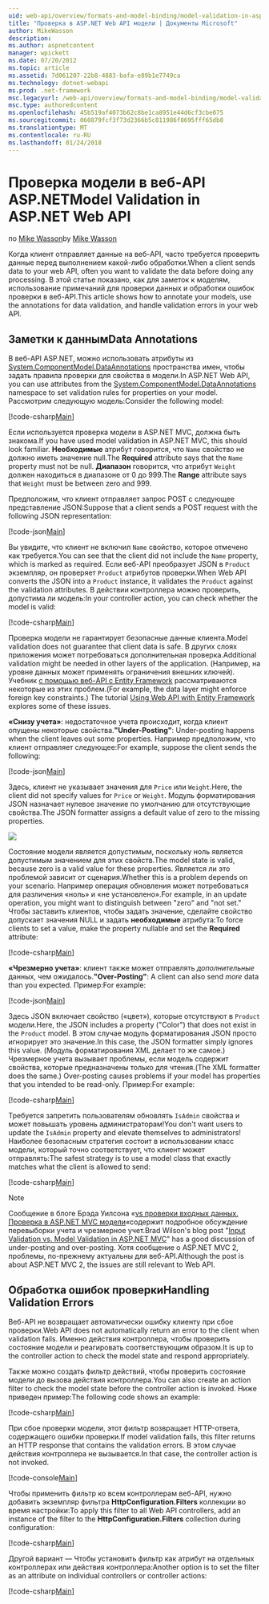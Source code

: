 ```yaml
---
uid: web-api/overview/formats-and-model-binding/model-validation-in-aspnet-web-api
title: "Проверка в ASP.NET Web API модели | Документы Microsoft"
author: MikeWasson
description: 
ms.author: aspnetcontent
manager: wpickett
ms.date: 07/20/2012
ms.topic: article
ms.assetid: 7d061207-22b8-4883-bafa-e89b1e7749ca
ms.technology: dotnet-webapi
ms.prod: .net-framework
msc.legacyurl: /web-api/overview/formats-and-model-binding/model-validation-in-aspnet-web-api
msc.type: authoredcontent
ms.openlocfilehash: 45b519af4073b62c8be1ca8951e44d6cf3cbe075
ms.sourcegitcommit: 060879fcf3f73d2366b5c811986f8695fff65db8
ms.translationtype: MT
ms.contentlocale: ru-RU
ms.lasthandoff: 01/24/2018
---
```

<a name="model-validation-in-aspnet-web-api"></a><span data-ttu-id="d347d-102">Проверка модели в веб-API ASP.NET</span><span class="sxs-lookup"><span data-stu-id="d347d-102">Model Validation in ASP.NET Web API</span></span>
====================
<span data-ttu-id="d347d-103">по [Mike Wasson](https://github.com/MikeWasson)</span><span class="sxs-lookup"><span data-stu-id="d347d-103">by [Mike Wasson](https://github.com/MikeWasson)</span></span>

<span data-ttu-id="d347d-104">Когда клиент отправляет данные на веб-API, часто требуется проверить данные перед выполнением какой-либо обработки.</span><span class="sxs-lookup"><span data-stu-id="d347d-104">When a client sends data to your web API, often you want to validate the data before doing any processing.</span></span> <span data-ttu-id="d347d-105">В этой статье показано, как для заметок к моделям, использование примечаний для проверки данных и обработки ошибок проверки в веб-API.</span><span class="sxs-lookup"><span data-stu-id="d347d-105">This article shows how to annotate your models, use the annotations for data validation, and handle validation errors in your web API.</span></span>

## <a name="data-annotations"></a><span data-ttu-id="d347d-106">Заметки к данным</span><span class="sxs-lookup"><span data-stu-id="d347d-106">Data Annotations</span></span>

<span data-ttu-id="d347d-107">В веб-API ASP.NET, можно использовать атрибуты из [System.ComponentModel.DataAnnotations](https://msdn.microsoft.com/library/system.componentmodel.dataannotations.aspx) пространства имен, чтобы задать правила проверки для свойства в модели.</span><span class="sxs-lookup"><span data-stu-id="d347d-107">In ASP.NET Web API, you can use attributes from the [System.ComponentModel.DataAnnotations](https://msdn.microsoft.com/library/system.componentmodel.dataannotations.aspx) namespace to set validation rules for properties on your model.</span></span> <span data-ttu-id="d347d-108">Рассмотрим следующую модель:</span><span class="sxs-lookup"><span data-stu-id="d347d-108">Consider the following model:</span></span>

[!code-csharp[Main](model-validation-in-aspnet-web-api/samples/sample1.cs)]

<span data-ttu-id="d347d-109">Если используется проверка модели в ASP.NET MVC, должна быть знакома.</span><span class="sxs-lookup"><span data-stu-id="d347d-109">If you have used model validation in ASP.NET MVC, this should look familiar.</span></span> <span data-ttu-id="d347d-110">**Необходимые** атрибут говорится, что `Name` свойство не должно иметь значение null.</span><span class="sxs-lookup"><span data-stu-id="d347d-110">The **Required** attribute says that the `Name` property must not be null.</span></span> <span data-ttu-id="d347d-111">**Диапазон** говорится, что атрибут `Weight` должен находиться в диапазоне от 0 до 999.</span><span class="sxs-lookup"><span data-stu-id="d347d-111">The **Range** attribute says that `Weight` must be between zero and 999.</span></span>

<span data-ttu-id="d347d-112">Предположим, что клиент отправляет запрос POST с следующее представление JSON:</span><span class="sxs-lookup"><span data-stu-id="d347d-112">Suppose that a client sends a POST request with the following JSON representation:</span></span>

[!code-json[Main](model-validation-in-aspnet-web-api/samples/sample2.json)]

<span data-ttu-id="d347d-113">Вы увидите, что клиент не включил `Name` свойство, которое отмечено как требуется.</span><span class="sxs-lookup"><span data-stu-id="d347d-113">You can see that the client did not include the `Name` property, which is marked as required.</span></span> <span data-ttu-id="d347d-114">Если веб-API преобразует JSON в `Product` экземпляр, он проверяет `Product` атрибутов проверки.</span><span class="sxs-lookup"><span data-stu-id="d347d-114">When Web API converts the JSON into a `Product` instance, it validates the `Product` against the validation attributes.</span></span> <span data-ttu-id="d347d-115">В действии контроллера можно проверить, допустима ли модель:</span><span class="sxs-lookup"><span data-stu-id="d347d-115">In your controller action, you can check whether the model is valid:</span></span>

[!code-csharp[Main](model-validation-in-aspnet-web-api/samples/sample3.cs)]

<span data-ttu-id="d347d-116">Проверка модели не гарантирует безопасные данные клиента.</span><span class="sxs-lookup"><span data-stu-id="d347d-116">Model validation does not guarantee that client data is safe.</span></span> <span data-ttu-id="d347d-117">В других слоях приложения может потребоваться дополнительная проверка.</span><span class="sxs-lookup"><span data-stu-id="d347d-117">Additional validation might be needed in other layers of the application.</span></span> <span data-ttu-id="d347d-118">(Например, на уровне данных может применять ограничения внешних ключей). Учебник [с помощью веб-API с Entity Framework](../data/using-web-api-with-entity-framework/part-1.md) рассматриваются некоторые из этих проблем.</span><span class="sxs-lookup"><span data-stu-id="d347d-118">(For example, the data layer might enforce foreign key constraints.) The tutorial [Using Web API with Entity Framework](../data/using-web-api-with-entity-framework/part-1.md) explores some of these issues.</span></span>

<span data-ttu-id="d347d-119">**«Снизу учета»**: недостаточное учета происходит, когда клиент опущены некоторые свойства.</span><span class="sxs-lookup"><span data-stu-id="d347d-119">**"Under-Posting"**: Under-posting happens when the client leaves out some properties.</span></span> <span data-ttu-id="d347d-120">Например предположим, что клиент отправляет следующее:</span><span class="sxs-lookup"><span data-stu-id="d347d-120">For example, suppose the client sends the following:</span></span>

[!code-json[Main](model-validation-in-aspnet-web-api/samples/sample4.json)]

<span data-ttu-id="d347d-121">Здесь, клиент не указывает значения для `Price` или `Weight`.</span><span class="sxs-lookup"><span data-stu-id="d347d-121">Here, the client did not specify values for `Price` or `Weight`.</span></span> <span data-ttu-id="d347d-122">Модуль форматирования JSON назначает нулевое значение по умолчанию для отсутствующие свойства.</span><span class="sxs-lookup"><span data-stu-id="d347d-122">The JSON formatter assigns a default value of zero to the missing properties.</span></span>

![](model-validation-in-aspnet-web-api/_static/image1.png)

<span data-ttu-id="d347d-123">Состояние модели является допустимым, поскольку ноль является допустимым значением для этих свойств.</span><span class="sxs-lookup"><span data-stu-id="d347d-123">The model state is valid, because zero is a valid value for these properties.</span></span> <span data-ttu-id="d347d-124">Является ли это проблемой зависит от сценария.</span><span class="sxs-lookup"><span data-stu-id="d347d-124">Whether this is a problem depends on your scenario.</span></span> <span data-ttu-id="d347d-125">Например операция обновления может потребоваться для различения «ноль» и «не установлено».</span><span class="sxs-lookup"><span data-stu-id="d347d-125">For example, in an update operation, you might want to distinguish between "zero" and "not set."</span></span> <span data-ttu-id="d347d-126">Чтобы заставить клиентов, чтобы задать значение, сделайте свойство допускает значения NULL и задать **необходимые** атрибута:</span><span class="sxs-lookup"><span data-stu-id="d347d-126">To force clients to set a value, make the property nullable and set the **Required** attribute:</span></span>

[!code-csharp[Main](model-validation-in-aspnet-web-api/samples/sample5.cs?highlight=1-2)]

<span data-ttu-id="d347d-127">**«Чрезмерно учета»**: клиент также может отправлять *дополнительные* данных, чем ожидалось.</span><span class="sxs-lookup"><span data-stu-id="d347d-127">**"Over-Posting"**: A client can also send *more* data than you expected.</span></span> <span data-ttu-id="d347d-128">Пример:</span><span class="sxs-lookup"><span data-stu-id="d347d-128">For example:</span></span>

[!code-json[Main](model-validation-in-aspnet-web-api/samples/sample6.json)]

<span data-ttu-id="d347d-129">Здесь JSON включает свойство («цвет»), которые отсутствуют в `Product` модели.</span><span class="sxs-lookup"><span data-stu-id="d347d-129">Here, the JSON includes a property ("Color") that does not exist in the `Product` model.</span></span> <span data-ttu-id="d347d-130">В этом случае модуль форматирования JSON просто игнорирует это значение.</span><span class="sxs-lookup"><span data-stu-id="d347d-130">In this case, the JSON formatter simply ignores this value.</span></span> <span data-ttu-id="d347d-131">(Модуль форматирования XML делает то же самое.) Чрезмерное учета вызывает проблемы, если модель содержит свойства, которые предназначены только для чтения.</span><span class="sxs-lookup"><span data-stu-id="d347d-131">(The XML formatter does the same.) Over-posting causes problems if your model has properties that you intended to be read-only.</span></span> <span data-ttu-id="d347d-132">Пример:</span><span class="sxs-lookup"><span data-stu-id="d347d-132">For example:</span></span>

[!code-csharp[Main](model-validation-in-aspnet-web-api/samples/sample7.cs)]

<span data-ttu-id="d347d-133">Требуется запретить пользователям обновлять `IsAdmin` свойства и может повышать уровень администраторам!</span><span class="sxs-lookup"><span data-stu-id="d347d-133">You don't want users to update the `IsAdmin` property and elevate themselves to administrators!</span></span> <span data-ttu-id="d347d-134">Наиболее безопасным стратегия состоит в использовании класс модели, который точно соответствует, что клиент может отправлять:</span><span class="sxs-lookup"><span data-stu-id="d347d-134">The safest strategy is to use a model class that exactly matches what the client is allowed to send:</span></span>

[!code-csharp[Main](model-validation-in-aspnet-web-api/samples/sample8.cs)]

> [!NOTE]
> <span data-ttu-id="d347d-135">Сообщение в блоге Брэда Уилсона «[vs проверки входных данных. Проверка в ASP.NET MVC модели](http://bradwilson.typepad.com/blog/2010/01/input-validation-vs-model-validation-in-aspnet-mvc.html)«содержит подробное обсуждение перевыборки учета и чрезмерное учет.</span><span class="sxs-lookup"><span data-stu-id="d347d-135">Brad Wilson's blog post "[Input Validation vs. Model Validation in ASP.NET MVC](http://bradwilson.typepad.com/blog/2010/01/input-validation-vs-model-validation-in-aspnet-mvc.html)" has a good discussion of under-posting and over-posting.</span></span> <span data-ttu-id="d347d-136">Хотя сообщение о ASP.NET MVC 2, проблемы, по-прежнему актуальны для веб-API.</span><span class="sxs-lookup"><span data-stu-id="d347d-136">Although the post is about ASP.NET MVC 2, the issues are still relevant to Web API.</span></span>


## <a name="handling-validation-errors"></a><span data-ttu-id="d347d-137">Обработка ошибок проверки</span><span class="sxs-lookup"><span data-stu-id="d347d-137">Handling Validation Errors</span></span>

<span data-ttu-id="d347d-138">Веб-API не возвращает автоматически ошибку клиенту при сбое проверки.</span><span class="sxs-lookup"><span data-stu-id="d347d-138">Web API does not automatically return an error to the client when validation fails.</span></span> <span data-ttu-id="d347d-139">Именно действия контроллера, чтобы проверить состояние модели и реагировать соответствующим образом.</span><span class="sxs-lookup"><span data-stu-id="d347d-139">It is up to the controller action to check the model state and respond appropriately.</span></span>

<span data-ttu-id="d347d-140">Также можно создать фильтр действий, чтобы проверить состояние модели до вызова действия контроллера.</span><span class="sxs-lookup"><span data-stu-id="d347d-140">You can also create an action filter to check the model state before the controller action is invoked.</span></span> <span data-ttu-id="d347d-141">Ниже приведен пример:</span><span class="sxs-lookup"><span data-stu-id="d347d-141">The following code shows an example:</span></span>

[!code-csharp[Main](model-validation-in-aspnet-web-api/samples/sample9.cs)]

<span data-ttu-id="d347d-142">При сбое проверки модели, этот фильтр возвращает HTTP-ответа, содержащего ошибки проверки.</span><span class="sxs-lookup"><span data-stu-id="d347d-142">If model validation fails, this filter returns an HTTP response that contains the validation errors.</span></span> <span data-ttu-id="d347d-143">В этом случае действия контроллера не вызывается.</span><span class="sxs-lookup"><span data-stu-id="d347d-143">In that case, the controller action is not invoked.</span></span>

[!code-console[Main](model-validation-in-aspnet-web-api/samples/sample10.cmd)]

<span data-ttu-id="d347d-144">Чтобы применить фильтр ко всем контроллерам веб-API, нужно добавить экземпляр фильтра **HttpConfiguration.Filters** коллекции во время настройки:</span><span class="sxs-lookup"><span data-stu-id="d347d-144">To apply this filter to all Web API controllers, add an instance of the filter to the **HttpConfiguration.Filters** collection during configuration:</span></span>

[!code-csharp[Main](model-validation-in-aspnet-web-api/samples/sample11.cs)]

<span data-ttu-id="d347d-145">Другой вариант — Чтобы установить фильтр как атрибут на отдельных контроллерах или действия контроллера:</span><span class="sxs-lookup"><span data-stu-id="d347d-145">Another option is to set the filter as an attribute on individual controllers or controller actions:</span></span>

[!code-csharp[Main](model-validation-in-aspnet-web-api/samples/sample12.cs)]
